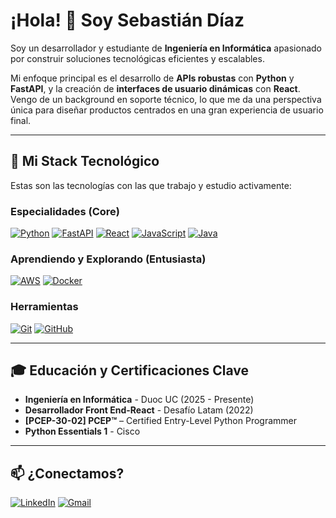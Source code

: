 # ¡Hola! 👋 Soy Sebastián Díaz

Soy un desarrollador y estudiante de **Ingeniería en Informática** apasionado por construir soluciones tecnológicas eficientes y escalables.

Mi enfoque principal es el desarrollo de **APIs robustas** con **Python** y **FastAPI**, y la creación de **interfaces de usuario dinámicas** con **React**. Vengo de un background en soporte técnico, lo que me da una perspectiva única para diseñar productos centrados en una gran experiencia de usuario final.

---

## 🚀 Mi Stack Tecnológico

Estas son las tecnologías con las que trabajo y estudio activamente:

### Especialidades (Core)
<p align="left">
  <a href="https://www.python.org" target="_blank"><img src="https://img.shields.io/badge/Python-3776AB?style=for-the-badge&logo=python&logoColor=white" alt="Python"></a>
  <a href="https://fastapi.tiangolo.com/" target="_blank"><img src="https://img.shields.io/badge/FastAPI-009688?style=for-the-badge&logo=fastapi&logoColor=white" alt="FastAPI"></a>
  <a href="https://reactjs.org/" target="_blank"><img src="https://img.shields.io/badge/React-20232A?style=for-the-badge&logo=react&logoColor=61DAFB" alt="React"></a>
  <a href="https://developer.mozilla.org/en-US/docs/Web/JavaScript" target="_blank"><img src="https://img.shields.io/badge/JavaScript-F7DF1E?style=for-the-badge&logo=javascript&logoColor=black" alt="JavaScript"></a>
  <a href="https://www.java.com" target="_blank"><img src="https://img.shields.io/badge/Java-ED8B00?style=for-the-badge&logo=java&logoColor=white" alt="Java"></a>
</p>

### Aprendiendo y Explorando (Entusiasta)
<p align="left">
  <a href="https://aws.amazon.com" target="_blank"><img src="https://img.shields.io/badge/AWS-232F3E?style=for-the-badge&logo=amazon-aws&logoColor=white" alt="AWS"></a>
  <a href="https://www.docker.com/" target="_blank"><img src="https://img.shields.io/badge/Docker-2496ED?style=for-the-badge&logo=docker&logoColor=white" alt="Docker"></a>
  </p>

### Herramientas
<p align="left">
  <a href="https://git-scm.com/" target="_blank"><img src="https://img.shields.io/badge/Git-F05032?style=for-the-badge&logo=git&logoColor=white" alt="Git"></a>
  <a href="https://github.com" target="_blank"><img src="https://img.shields.io/badge/GitHub-181717?style=for-the-badge&logo=github&logoColor=white" alt="GitHub"></a>
</p>

---

## 🎓 Educación y Certificaciones Clave

* **Ingeniería en Informática** - Duoc UC (2025 - Presente)
* **Desarrollador Front End-React** - Desafío Latam (2022)
* **[PCEP-30-02] PCEP™** – Certified Entry-Level Python Programmer
* **Python Essentials 1** - Cisco

---

## 📫 ¿Conectamos?

<p align="left">
  <a href="[www.linkedin.com/in/sebastián-díaz-miranda]" target="_blank"><img src="https://img.shields.io/badge/LinkedIn-0077B5?style=for-the-badge&logo=linkedin&logoColor=white" alt="LinkedIn"></a>
  <a href="mailto:[sebastiandiazmiranda@gmail.com]"><img src="https://img.shields.io/badge/Gmail-D14836?style=for-the-badge&logo=gmail&logoColor=white" alt="Gmail"></a>
</p>
